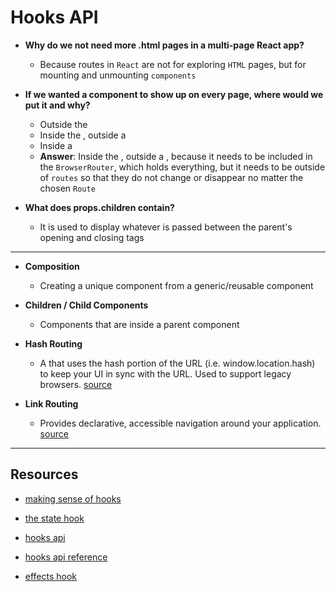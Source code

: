 # Hooks API

- **Why do we not need more .html pages in a multi-page React app?**
  - Because routes in `React` are not for exploring `HTML` pages, but for mounting and unmounting `components`

- **If we wanted a component to show up on every page, where would we put it and why?**
  - Outside the <BrowserRouter/>
  - Inside the <BrowserRouter />, outside a <Route />
  - Inside a <Route />
  - **Answer**: Inside the <BrowserRouter />, outside a <Route />, because it needs to be included in the `BrowserRouter`, which holds everything, but it needs to be outside of `routes` so that they do not change or disappear no matter the chosen `Route`

- **What does props.children contain?**
  - It is used to display whatever is passed between the parent's opening and closing tags 




 
---

- **Composition**
  - Creating a unique component from a generic/reusable component

- **Children / Child Components**
  - Components that are inside a parent component  

- **Hash Routing**
  - A <Router> that uses the hash portion of the URL (i.e. window.location.hash) to keep your UI in sync with the URL. Used to support legacy browsers. [source](https://reactrouter.com/web/api/HashRouter)

- **Link Routing**
  - Provides declarative, accessible navigation around your application. [source](https://reactrouter.com/web/api/Link)





---

## Resources

- [making sense of hooks](https://medium.com/@dan_abramov/making-sense-of-react-hooks-fdbde8803889)

- [the state hook](https://reactjs.org/docs/hooks-state.html)

- [hooks api](https://reactjs.org/docs/hooks-overview.html)

- [hooks api reference](https://reactjs.org/docs/hooks-reference.html)

- [effects hook](https://reactjs.org/docs/hooks-effect.html)




